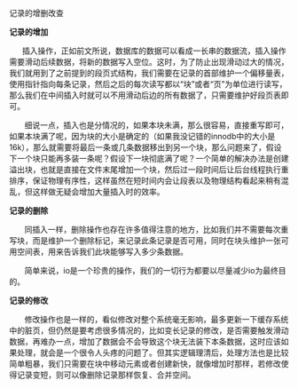 <p>
    记录的增删改查<br/>
</p>
<p>
    <strong>记录的增加</strong><br/>
</p>
<p>
    <strong>&nbsp;&nbsp;&nbsp;&nbsp;&nbsp; &nbsp;</strong>插入操作，正如前文所说，数据库的数据可以看成一长串的数据流，插入操作需要滑动后续数据，将新的数据写入空位。这时，为了防止出现滑动过大的情况，我们就用到了之前提到的段页式结构，我们需要在记录的首部维护一个偏移量表，使用指针指向每条记录，然后之后的每次读写都以“块”或者“页”为单位进行读写，那么我们在中间插入时就可以不用滑动后边的所有数据了，只需要维护好段页表即可。<strong><br/></strong>
</p>
<p>
    &nbsp;&nbsp;&nbsp;&nbsp;&nbsp; &nbsp;细说一点，插入也是分情况的，如果本块未满，那么很容易，直接重写即可，如果本块满了呢，因为块的大小是确定的（如果我没记错的innodb中的大小是16k），那么就需要将最后一条或几条数据移出到另一个块，那么问题来了，假设下一个块只能再多装一条呢？假设下一块彻底满了呢？一个简单的解决办法是创建溢出块，也就是直接在文件末尾增加一个块，然后过一段时间后让后台线程执行重排序，保证物理有序性，这样虽然在短时间内会让段表以及物理结构看起来稍有混乱，但这样做无疑会增加大量插入时的效率。<br/>
</p>
<p>
    <strong>记录的删除</strong>
</p>
<p>
    &nbsp;&nbsp;&nbsp;&nbsp;&nbsp; &nbsp;同插入一样，删除操作也存在许多值得注意的地方，比如我们并不需要每次重写块，而是维护一个删除标记，来记录此条记录是否可用，同时在块头维护一张可用空间表，用来告诉我们此块能够写入多少条数据。<br/>
</p>
<p>
    &nbsp;&nbsp;&nbsp;&nbsp;&nbsp; &nbsp;简单来说，io是一个珍贵的操作，我们的一切行为都要以尽量减少io为最终目的。<br/>
</p>
<p>
    <strong>记录的修改</strong>
</p>
<p>
    &nbsp;&nbsp;&nbsp;&nbsp;&nbsp;&nbsp;&nbsp;修改操作也是一样的，看似修改对整个系统毫无影响，最多更新一下缓存系统中的脏页，但仍然是要考虑很多情况的，比如变长记录的修改，是否需要触发滑动数据，再难办一点，增加了数据会不会导致这个块无法装下本条数据，这时应该如果处理，就会是一个很令人头疼的问题了。但其实逻辑理清后，处理方法也是比较简单粗暴，我们只需要在块中移动元素或者创建新快，就像增加时那样，若修改使得记录变短，则可以像删除记录那样恢复、合并空间。
</p>